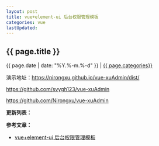 ```yaml
---
layout: post
title: vue+element-ui 后台权限管理模板
categories: vue
lastUpdated:
---
```


## {{ page.title }}

{{ page.date | date: "%Y.%-m.%-d" }} | <a href="/archive#{{ page.categories }}">{{ page.categories}}</a>

演示地址：https://nirongxu.github.io/vue-xuAdmin/dist/

https://github.com/svygh123/vue-xuAdmin

https://github.com/Nirongxu/vue-xuAdmin


**更新列表：**



**参考文章：**

* [vue+element-ui 后台权限管理模板][1]


[1]: https://github.com/Nirongxu/vue-xuAdmin